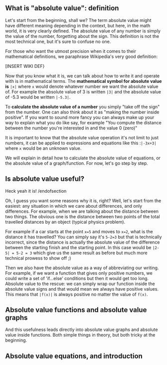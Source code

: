 ## What is "absolute value": definition

Let's start from the beginning, shall we? The term absolute value might have different meaning depending in the context, but here, in the math world, it is very clearly defined. The absolute value of any number is simply the value of the number, forgetting about the sign. This definition is not the most technical one, but it's sure to confuse no one. 

For those who want the utmost precision when it comes to their mathematical definitions, we paraphrase Wikipedia's very good definition:

[INSERT WIKI DEF}

Now that you know what it is, we can talk about how to write it and operate with is in mathematical terms. The **mathematical symbol for absolute value is** `|x|` where `x` would denote whatever number we want the absolute value of. For example the absolute value of 3 is written `|3|` and the absolute value of -5.3 would be written `|-5.3|`. 

To **calculate the absolute value of a number** you simply "take off the sign" from the number. One can also think about it as "making the number inside positive". If you want to sound more fancy you can always make up your way to explain what you do like say, for example "You compute the distance between the number you're interested in and the value 0 (zero)"

It is important to know that the absolute value operation it's not limit to just numbers, it can be applied to expressions and equations like this :`|-3x+3|` where `x` would be an unknown value.

We will explain in detail how to calculate the absolute value of equations, or the absolute value of a graph/function. For now, let's go step by step.

## Is absolute value useful?

Heck yeah it is! /endofsection

Oh, I guess you want some reasons why it is, right? Well, let's start from the easiest: any situation in which we care about differences, and only differences. For example, when we are talking about the distance between two things. The obvious one is the distance between two points of the total travelled distances by an object (typical physics problem). 

For example if a car starts at the point `x=5` and moves to `x=2`, what is the distance it has travelled? You can simply say it's `5-2=3` but that is technically incorrect, since the distance is actually the absolute value of the difference between the starting finish and the starting point. In this case would be `|2-5| = 5-2 = 3` which give us the same result as before but much more technical prowess to show off ;)

Then we also have the absolute value as a way of abbreviating our writing. For example, if we want a function that gives only positive numbers, we could write a set of 'if...else' conditions but then it would get too long. Absolute value to the rescue: we can simply wrap our function inside the absolute value signs and that would mean we always have positive values. This means that `|f(x)|` is always positive no matter the value of `f(x)`.

## Absolute value functions and absolute value graphs

And this usefulness leads directly into absolute value graphs and absolute value inside functions. Both simple things in theory, but both tricky at the beginning.

## Absolute value equations, and introduction


